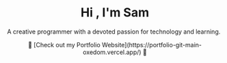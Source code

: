 <h1 align="center">Hi , I'm Sam</h1>

<p>A creative programmer with a devoted passion for technology and learning. </p>


<p align="center">🦓 [Check out my Portfolio Website](https://portfolio-git-main-oxedom.vercel.app/) 🦓 <p>



